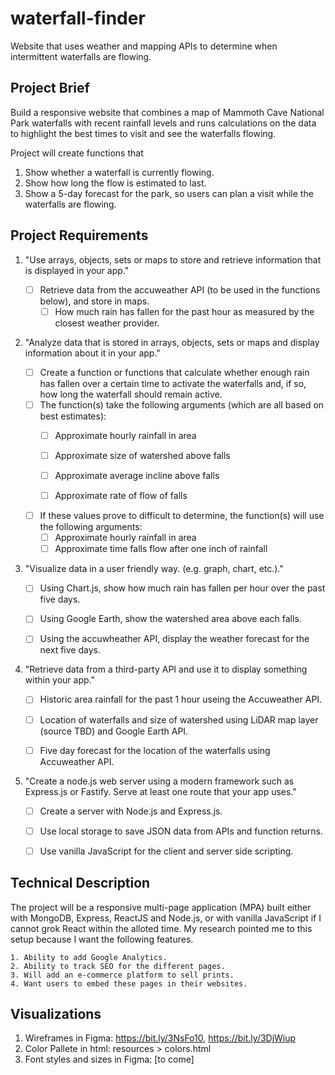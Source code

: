 # waterfall-finder
Website that uses weather and mapping APIs to determine when intermittent waterfalls are flowing. 
## Project Brief
Build a responsive website that combines a map of Mammoth Cave National Park waterfalls with recent rainfall levels and runs calculations on the data  to highlight the best times to visit and see the waterfalls flowing.

Project will create functions that
1. Show whether a waterfall is currently flowing.
2. Show how long the flow is estimated to last.
3. Show a 5-day forecast for the park, so users can plan a visit while the waterfalls are flowing.

## Project Requirements
1. "Use arrays, objects, sets or maps to store and retrieve information that is displayed in your app."
    - [ ] Retrieve data from the accuweather  API (to be used in the functions below), and store in maps.
        - [ ] How much rain has fallen for the past hour as measured by the closest weather provider.

2. "Analyze data that is stored in arrays, objects, sets or maps and display information about it in your app."
    - [ ] Create a function or functions that calculate whether enough rain has fallen over a certain time to activate the waterfalls and, if so, how long the waterfall should remain active. 
    - [ ] The function(s) take the following arguments (which are all based on best estimates):
        - [ ] Approximate hourly rainfall in area 
        - [ ] Approximate size of watershed above falls 
        - [ ] Approximate average incline above falls
        - [ ] Approximate rate of flow of falls


    - [ ] If these values prove to difficult to determine, the function(s) will use the following arguments:
        - [ ] Approximate hourly rainfall in area  
        - [ ] Approximate time falls flow after one inch of rainfall

3. "Visualize data in a user friendly way. (e.g. graph, chart, etc.)."

    - [ ] Using Chart.js, show how much rain has fallen per hour over the past five days.

    - [ ] Using Google Earth, show the watershed area above each falls.

    - [ ] Using the accuwheather API, display the weather forecast for the next five days.

4. "Retrieve data from a third-party API and use it to display something within your app."

    - [ ] Historic area rainfall for the past 1 hour useing the Accuweather API.

    - [ ] Location of waterfalls and size of watershed using LiDAR map layer (source TBD) and Google Earth API. 

    - [ ] Five day forecast for the location of the waterfalls using Accuweather API.

5. "Create a node.js web server using a modern framework such as Express.js or Fastify.  Serve at least one route that your app uses."

    - [ ] Create a server with Node.js and Express.js.

    - [ ] Use local storage to save JSON data from APIs and function returns.

    - [ ] Use vanilla JavaScript for the client and server side scripting.


## Technical Description
The project will be a responsive multi-page application (MPA) built either with MongoDB, Express, ReactJS and Node.js, or with vanilla JavaScript if I cannot grok React within the alloted time. My research pointed me to this setup because I want the following features.

    1. Ability to add Google Analytics.
    2. Ability to track SEO for the different pages.
    3. Will add an e-commerce platform to sell prints.
    4. Want users to embed these pages in their websites.

## Visualizations
1. Wireframes in Figma: https://bit.ly/3NsFo10, https://bit.ly/3DjWiup
2. Color Pallete in html: resources > colors.html
3. Font styles and sizes in Figma: [to come]
